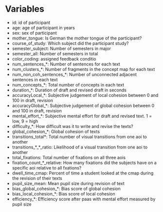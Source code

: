 # Variables


* id: id of participant
* age: age of participant in years
* sex: sex of participant
* mother_tongue: Is German the mother tongue of the participant?
* course_of_study: Which subject did the participant study?
* semester_subject: Number of semesters in major
* semester_all: Number of semesters in total
* color_coding: assigned feedback conditio
* num_sentences_\*: Number of sentences for each text
* num_clusters_\*: Number of fragments in the concept map for each text
* num_non_coh_sentences_\*: Number of unconnected adjacent sentences in each text
* num_concepts_\*: Total number of concepts in each text
* duration_\*: Duration of draft and revised draft in seconds
* accuracyLocal_\*: Subjective judgement of local cohesion between 0 and 100 in draft, revision
* accuracyGlobal_\*: Subjective judgement of global cohesion between 0 and 100 in draft, revision
* mental_effort_\*: Subjective mental effort for draft and revised text. 1 = low, 9 = high
* difficulty_\*: How difficult was it to write and revise the texts?
* global_cohesion_\*: Global cohesion of texts
* transitions_total\*: Total number of visual transitions from one aoi to another
* transitions_\*_\*_ratio: Likelihood of a visual transition from one aoi to another
* total_fixations: Total number of fixations on all three aois
* fixation_count_\*_relative: How many fixations did the subjects have on a specific aoi relative to all fxations?
* dwell_time_cmap: Percent of time a student looked at the cmap during the revision of their texts
* pupil_size_mean: Mean pupil size during revision of text
* bias_global_cohesion_\*: Bias score of global cohesion
* bias_local_cohesion_\*: Bias score of local cohesion
* efficiency_\*: Efficiency score after paas with mental effort measured by pupil size
